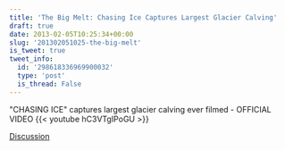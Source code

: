```yaml
---
title: 'The Big Melt: Chasing Ice Captures Largest Glacier Calving'
draft: true
date: 2013-02-05T10:25:34+00:00
slug: '201302051025-the-big-melt'
is_tweet: true
tweet_info:
  id: '298618336969900032'
  type: 'post'
  is_thread: False
---
```




"CHASING ICE" captures largest glacier calving ever filmed - OFFICIAL VIDEO {{< youtube hC3VTgIPoGU >}}

[Discussion](https://x.com/sytelus/status/298618336969900032)
